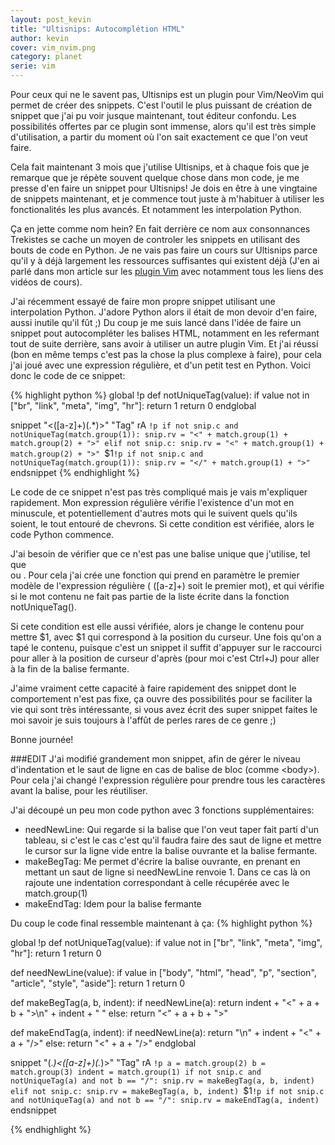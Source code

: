 ```yaml
---
layout: post_kevin
title: "Ultisnips: Autocomplétion HTML"
author: kevin
cover: vim_nvim.png
category: planet
serie: vim
---
```


Pour ceux qui ne le savent pas, Ultisnips est un plugin pour Vim/NeoVim qui permet de créer des snippets. C'est l'outil le plus puissant de création de snippet que j'ai pu voir jusque maintenant, tout éditeur confondu. Les possibilités offertes par ce plugin sont immense, alors qu'il est très simple d'utilisation, a partir du moment où l'on sait exactement ce que l'on veut faire.

<!--break-->

Cela fait maintenant 3 mois que j'utilise Ultisnips, et à chaque fois que je remarque que je répète souvent quelque chose dans mon code, je me presse d'en faire un snippet pour Ultisnips! Je dois en être à une vingtaine de snippets maintenant, et je commence tout juste à m'habituer à utiliser les fonctionalités les plus avancés. Et notamment les interpolation Python.

Ça en jette comme nom hein? En fait derrière ce nom aux consonnances Trekistes se cache un moyen de controler les snippets en utilisant des bouts de code en Python. Je ne vais pas faire un cours sur Ultisnips parce qu'il y à déjà largement les ressources suffisantes qui existent déjà (J'en ai parlé dans mon article sur les [plugin Vim](http://ilphrin.com/planet/2015/09/16/topo-des-plugins-vim-01.html) avec notamment tous les liens des vidéos de cours).

J'ai récemment essayé de faire mon propre snippet utilisant une interpolation Python. J'adore Python alors il était de mon devoir d'en faire, aussi inutile qu'il fût ;) Du coup je me suis lancé dans l'idée de faire un snippet pout autocompléter les balises HTML, notamment en les refermant tout de suite derrière, sans avoir à utiliser un autre plugin Vim. Et j'ai réussi (bon en même temps c'est pas la chose la plus complexe à faire), pour cela j'ai joué avec une expression régulière, et d'un petit test en Python. Voici donc le code de ce snippet:

{% highlight python %}
global !p
def notUniqueTag(value):
  if value not in ["br", "link", "meta", "img", "hr"]:
    return 1
  return 0
endglobal

snippet "<([a-z]+)(.\*)>" "Tag" rA
`!p
if not snip.c and notUniqueTag(match.group(1)):
  snip.rv = "<" + match.group(1) + match.group(2) + ">"
elif not snip.c:
  snip.rv = "<" + match.group(1) + match.group(2) + ">"
`$1`!p
if not snip.c and notUniqueTag(match.group(1)):
  snip.rv = "</" + match.group(1) + ">"
`
endsnippet
{% endhighlight %}

Le code de ce snippet n'est pas très compliqué mais je vais m'expliquer rapidement. Mon expression régulière vérifie l'existence d'un mot en minuscule, et potentiellement d'autres mots qui le suivent quels qu'ils soient, le tout entouré de chevrons. Si cette condition est vérifiée, alors le code Python commence.

J'ai besoin de vérifier que ce n'est pas une balise unique que j'utilise, tel que <br /> ou <meta />. Pour cela j'ai crée une fonction qui prend en paramètre le premier modèle de l'expression régulière ( ([a-z]+) soit le premier mot), et qui vérifie si le mot contenu ne fait pas partie de la liste écrite dans la fonction notUniqueTag().

Si cete condition est elle aussi vérifiée, alors je change le contenu pour mettre <maBalise>$1</maBalise>, avec $1 qui correspond à la position du curseur. Une fois qu'on a tapé le contenu, puisque c'est un snippet il suffit d'appuyer sur le raccourci pour aller à la position de curseur d'après (pour moi c'est Ctrl+J) pour aller à la fin de la balise fermante.

J'aime vraiment cette capacité à faire rapidement des snippet dont le comportement n'est pas fixe, ça ouvre des possibilités pour se faciliter la vie qui sont très intéressante, si vous avez écrit des super snippet faites le moi savoir je suis toujours à l'affût de perles rares de ce genre ;)

Bonne journée!

###EDIT
J'ai modifié grandement mon snippet, afin de gérer le niveau
 d'indentation et le saut de ligne en cas de balise de bloc (comme \<body>). Pour cela j'ai changé l'expression régulière pour prendre tous les caractères avant la balise, pour les réutiliser.

J'ai découpé un peu mon code python avec 3 fonctions supplémentaires:

* needNewLine: Qui regarde si la balise que l'on veut taper fait parti d'un tableau, si c'est le cas c'est qu'il faudra faire des saut de ligne et mettre le cursor sur la ligne vide entre la balise ouvrante et la balise fermante.
* makeBegTag: Me permet d'écrire la balise ouvrante, en prenant en mettant un saut de ligne si needNewLine renvoie 1. Dans ce cas là on rajoute une indentation correspondant à celle récupérée avec le match.group(1)
* makeEndTag: Idem pour la balise fermante

Du coup le code final ressemble maintenant à ça:
{% highlight python %}

global !p
def notUniqueTag(value):
  if value not in ["br", "link", "meta", "img", "hr"]:
    return 1
  return 0

def needNewLine(value):
  if value in ["body", "html", "head", "p", "section", "article", "style", "aside"]:
    return 1
  return 0

def makeBegTag(a, b, indent):
  if needNewLine(a):
    return indent + "<" + a + b + ">\n" + indent + "  "
  else:
    return "<" + a + b + ">"

def makeEndTag(a, indent):
  if needNewLine(a):
    return "\n" + indent + "<" + a + "/>"
  else:
    return "<" + a + "/>"
endglobal

snippet "(.*)<([a-z]+)(.*)>" "Tag" rA
`!p
a = match.group(2)
b = match.group(3)
indent = match.group(1)
if not snip.c and notUniqueTag(a) and not b == "/":
  snip.rv = makeBegTag(a, b, indent)
elif not snip.c:
  snip.rv = makeBegTag(a, b, indent)
`$1`!p
if not snip.c and notUniqueTag(a) and not b == "/":
  snip.rv = makeEndTag(a, indent)
`
endsnippet

{% endhighlight %}
